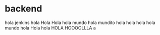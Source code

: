 # backend
hola jenkins
hola
Hola
Hola
hola mundo
hola mundito
hola hola
hola
hola mundo
hola
Hola
hola
HOLA
HOOOOLLLA
a

